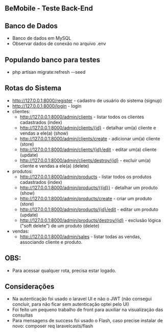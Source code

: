 ## BeMobile - Teste Back-End


## Banco de Dados
- Banco de dados em MySQL
- Observar dados de conexão no arquivo .env

## Populando banco para testes
- php artisan migrate:refresh --seed

## Rotas do Sistema
- http://127.0.0.1:8000/register - cadastro de usuário do sistema (signup)
- http://127.0.0.1:8000/login - login
- clientes:
    - http://127.0.0.1:8000/admin/clients - listar todos os clientes cadastrados (index)
    - http://127.0.0.1:8000/admin/clients/{id} - detalhar um(a) cliente e vendas a ele(a) (show)
    - http://127.0.0.1:8000/admin/clients/create - adicionar um(a) cliente (store)
    - http://127.0.0.1:8000/admin/clients/{id}/edit - editar um(a) cliente (update)
    - http://127.0.0.1:8000/admin/clients/destroy/{id} - excluir um(a) cliente e vendas a ele(a) (delete)
- produtos:
    - http://127.0.0.1:8000/admin/products - listar todos os produtos cadastrados (index)
    - http://127.0.0.1:8000/admin/products/{{id}} - detalhar um produto (show)
    - http://127.0.0.1:8000/admin/products/create - criar um produto (store)
    - http://127.0.0.1:8000/admin/products/{id}/edit - editar um produto (update)
    - http://127.0.0.1:8000/admin/products/destroy/{id} - exclusão lógica ("soft delete") de um produto (delete)
- vendas:
    - http://127.0.0.1:8000/admin/sales - listar todas as vendas, associando cliente e produto.

## OBS:
- Para acessar qualquer rota, precisa estar logado.

## Considerações
- Na autenticação foi usado o laravel UI e não o JWT (não consegui concluir, para não ficar sem autenticação optei pelo UI)
- Foi feito um pequeno trabalho de front para auxiliar na visualização das consultas
- Para mensagens de success foi usado o Flash, caso precise instalar de novo: composer req laravelcasts/flash


